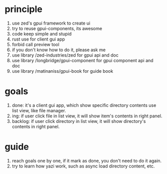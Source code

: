 # principle
1. use zed's gpui framework to create ui
2. try to reuse gpui-components, its awesome
3. code keep simple and stupid
4. rust use for client gui app
5. forbid call preview tool
6. if you don't know how to do it, please ask me
7. use library /zed-industries/zed for gpui api and doc
8. use library /longbridge/gpui-component for gpui component api and doc
9. use library /matinaniss/gpui-book for guide book

# goals
1. done: it's a client gui app, which show specific directory contents use list view, like file manager.
2. ing: if user click file in list view, it will show item's contents in right panel.
3. backlog: if user click directory in list view, it will show directory's contents in right panel.

# guide
1. reach goals one by one, if it mark as done, you don't need to do it again.
2. try to learn how yazi work, such as async load directory content, etc.